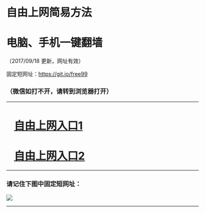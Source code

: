 ﻿# 自由上网简易方法

# 电脑、手机一键翻墙

（2017/09/18 更新，网址有效）

固定短网址：https://git.io/free99

### （微信如打不开，请转到浏览器打开）


***





# &nbsp;&nbsp; <a href="http://ft548727301.fwq-tz1005.info/fwqtz01.html?t=0918001290 " target="_blank">自由上网入口1</a>
# &nbsp;&nbsp; <a href="http://ft2583020350.fwq-tz1006.info/fwqtz02.html?t=09180013966 " target="_blank">自由上网入口2</a>
***

### 请记住下图中固定短网址：

<img src="https://s3-us-west-2.amazonaws.com/fwq-1001/yjfq-20170905okok.png" /> 


***

